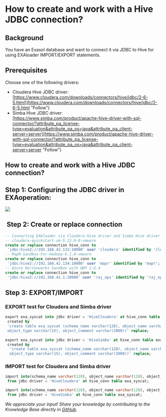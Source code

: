 # How to create and work with a Hive JDBC connection? 
## Background

You have an Exasol database and want to connect it via JDBC to Hive for using EXAloader IMPORT/EXPORT statements.

## Prerequisites

Choose one of the following drivers:

* Cloudera Hive JDBC driver:  
[https://www.cloudera.com/downloads/connectors/hive/jdbc/2-6-5.html](https://www.cloudera.com/downloads/connectors/hive/jdbc/2-6-5.html "Follow")
* Simba Hive JDBC driver:  
[https://www.simba.com/product/apache-hive-driver-with-sql-connector/?attribute_pa_license-type=evaluation&attribute_pa_os=java&attribute_pa_client-server=server](https://www.simba.com/product/apache-hive-driver-with-sql-connector/?attribute_pa_license-type=evaluation&attribute_pa_os=java&attribute_pa_client-server=server "Follow")

## How to create and work with a Hive JDBC connection?

## Step 1: Configuring the JDBC driver in EXAoperation:

![](images/exaop_jdbc_config.jpg)

##  Step 2: Create or replace connection


```sql
-- Connecting EXAloader via Cloudera Hive driver and Simba Hive driver to Cloudera, MapR and Hortonworks Hadoop distributions  
-- cloudera-quickstart-vm-5.13.0-0-vmware 
create or replace connection hive_conn to 
 'jdbc:hive2://192.168.42.133:10000' user 'cloudera' identified by 'cloudera';  
-- MapR-Sandbox-For-Hadoop-6.1.0-vmware 
create or replace connection hive_conn to 
 'jdbc:hive2://192.168.42.134:10000' user 'mapr' identified by 'mapr';  
-- Azure Hortonworks Sandbox with HDP 2.6.4 
create or replace connection hive_conn to 
 'jdbc:hive2://192.168.42.1:10000' user 'raj_ops' identified by 'raj_ops'; 
```
## Step 3: EXPORT/IMPORT

### EXPORT test for Cloudera and Simba driver


```sql
export exa_syscat into jdbc driver = 'HiveCloudera' at hive_conn table exa_syscat 
 created by 
 'create table exa_syscat (schema_name varchar(128), object_name varchar(128), 
 object_type varchar(15), object_comment varchar(2000))' replace;  
 
export exa_syscat into jdbc driver = 'HiveSimba' at hive_conn table exa_syscat 
 created by     
  'create table exa_syscat (schema_name varchar(128), object_name varchar(128), 
  object_type varchar(15), object_comment varchar(2000))' replace; 
```
### IMPORT test for Cloudera and Simba driver


```sql
import into(schema_name varchar(128), object_name varchar(128), object_type varchar(15), object_comment varchar(2000))     
 from jdbc driver = 'HiveCloudera' at hive_conn table exa_syscat;  

import into(schema_name varchar(128), object_name varchar(128), object_type varchar(15), object_comment varchar(2000))     
 from jdbc driver = 'HiveSimba' at hive_conn table exa_syscat;  
```

*We appreciate your input! Share your knowledge by contributing to the Knowledge Base directly in [GitHub](https://github.com/exasol/public-knowledgebase).* 
